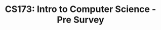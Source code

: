 ---
layout: quiz
permalink: /Quizzes/PreSurvey
title: "CS173: Intro to Computer Science - Pre Survey"
excerpt: "CS173: Intro to Computer Science - Pre Survey"

info:
    email: "billmongan@gmail.com"
    action: "http://192.204.148.92:8082/"
    
    points: 0
    quizname: "Welcome Survey"
    enctype: "text/plain"
    
    questions:
      - text: "CS173"
        label: coursename
        visible: false
      - text: "What is your name?"
        label: "name"
        visible: true
      - text: "What device(s), if any, do you use to connect to the Internet from home?"
        label: "devices"
        visible: true
      
tags:
  - warmup
  
---
